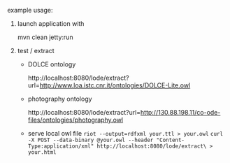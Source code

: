example usage:

1. launch application with

    mvn clean jetty:run

2. test / extract

    - DOLCE ontology
        
        http://localhost:8080/lode/extract?url=http://www.loa.istc.cnr.it/ontologies/DOLCE-Lite.owl
    
    - photography ontology
    
        http://localhost:8080/lode/extract?url=http://130.88.198.11/co-ode-files/ontologies/photography.owl

    - serve local owl file
        `riot --output=rdfxml your.ttl > your.owl`
        `curl -X POST --data-binary @your.owl --header "Content-Type:application/xml" http://localhost:8080/lode/extract\ > your.html`